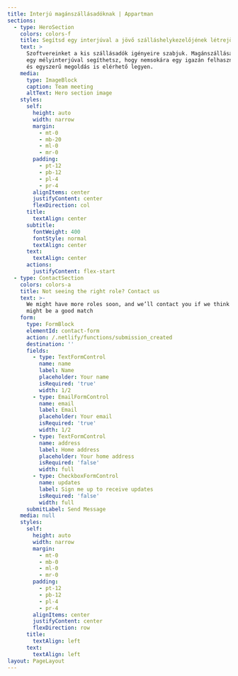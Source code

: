 ```yaml
---
title: Interjú magánszállásadóknak | Appartman
sections:
  - type: HeroSection
    colors: colors-f
    title: Segítsd egy interjúval a jövő szálláshelykezelőjének létrejöttét
    text: >
      Szoftvereinket a kis szállásadók igényeire szabjuk. Magánszállásadóként
      egy mélyinterjúval segíthetsz, hogy nemsokára egy igazán felhasználóbarát
      és egyszerű megoldás is elérhető legyen.
    media:
      type: ImageBlock
      caption: Team meeting
      altText: Hero section image
    styles:
      self:
        height: auto
        width: narrow
        margin:
          - mt-0
          - mb-20
          - ml-0
          - mr-0
        padding:
          - pt-12
          - pb-12
          - pl-4
          - pr-4
        alignItems: center
        justifyContent: center
        flexDirection: col
      title:
        textAlign: center
      subtitle:
        fontWeight: 400
        fontStyle: normal
        textAlign: center
      text:
        textAlign: center
      actions:
        justifyContent: flex-start
  - type: ContactSection
    colors: colors-a
    title: Not seeing the right role? Contact us
    text: >-
      We might have more roles soon, and we’ll contact you if we think there
      might be a good match
    form:
      type: FormBlock
      elementId: contact-form
      action: /.netlify/functions/submission_created
      destination: ''
      fields:
        - type: TextFormControl
          name: name
          label: Name
          placeholder: Your name
          isRequired: 'true'
          width: 1/2
        - type: EmailFormControl
          name: email
          label: Email
          placeholder: Your email
          isRequired: 'true'
          width: 1/2
        - type: TextFormControl
          name: address
          label: Home address
          placeholder: Your home address
          isRequired: 'false'
          width: full
        - type: CheckboxFormControl
          name: updates
          label: Sign me up to receive updates
          isRequired: 'false'
          width: full
      submitLabel: Send Message
    media: null
    styles:
      self:
        height: auto
        width: narrow
        margin:
          - mt-0
          - mb-0
          - ml-0
          - mr-0
        padding:
          - pt-12
          - pb-12
          - pl-4
          - pr-4
        alignItems: center
        justifyContent: center
        flexDirection: row
      title:
        textAlign: left
      text:
        textAlign: left
layout: PageLayout
---
```

